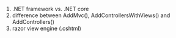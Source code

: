 1. .NET framework vs. .NET core
2. difference between AddMvc(), AddControllersWithViews() and AddControllers()
3. razor view engine (.cshtml)